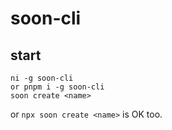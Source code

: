 # soon-cli
## start
```shell
ni -g soon-cli
or pnpm i -g soon-cli
soon create <name>
```


or `npx soon create <name>` is OK too.
